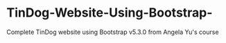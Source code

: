 # TinDog-Website-Using-Bootstrap-
Complete TinDog website using Bootstrap v5.3.0 from Angela Yu's course

